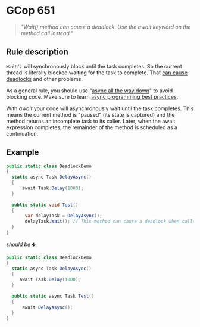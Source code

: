 ﻿# GCop 651

> *"Wait() method can cause a deadlock. Use the await keyword on the method call instead."*

## Rule description

*`Wait()`* will synchronously block until the task completes. So the current thread is literally blocked waiting for the task to complete. That [can cause deadlocks](http://blog.stephencleary.com/2012/07/dont-block-on-async-code.html) and other problems.

As a general rule, you should use "[async all the way down](https://stackoverflow.com/questions/29808915/why-use-async-await-all-the-way-down)" to avoid blocking code. Make sure to learn [async programming best practices](https://msdn.microsoft.com/en-us/magazine/jj991977.aspx?f=255&MSPPError=-2147217396).

With *await* your code will asynchronously wait until the task completes. This means the current method is "paused" (its state is captured) and the method returns an incomplete task to its caller. Later, when the await expression completes, the remainder of the method is scheduled as a continuation.

## Example

```csharp
public static class DeadlockDemo
{
  static async Task DelayAsync()
  {
      await Task.Delay(1000);
  }
  
  public static void Test()
  {
       var delayTask = DelayAsync();       
       delayTask.Wait(); // This method can cause a deadlock when called in a GUI or ASP.NET context.
  }
}
```

*should be* 🡻

```csharp
public static class DeadlockDemo
{
  static async Task DelayAsync()
  {
     await Task.Delay(1000);
  }
  
  public static async Task Test()
  {
      await DelayAsync();
  }
}
```
